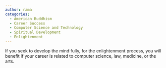 ```yaml
---
author: rama
categories:
  - American Buddhism
  - Career Success
  - Computer Science and Technology
  - Spiritual Development
  - Enlightenment
---
```


If you seek to develop the mind fully, for the enlightenment process, you will benefit if your career is related to computer science, law, medicine, or the arts.
